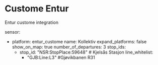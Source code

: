 # Custome Entur
Entur custome integration

sensor:
  - platform: entur_custome
    name: Kollektiv
    expand_platforms: false
    show_on_map: true
    number_of_departures: 3
    stop_ids:
      - stop_id: "NSR:StopPlace:59648" # Kjelsås Stasjon
        line_whitelist:
          - "GJB:Line:L3" #Gjøvikbanen R31
